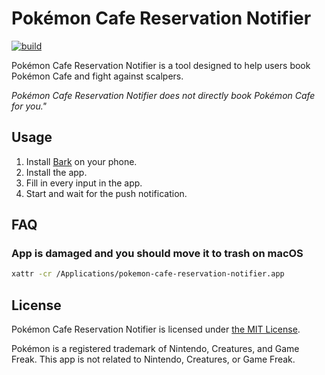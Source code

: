 # Pokémon Cafe Reservation Notifier

[![build](https://github.com/zhxie/pokemon-cafe-reservation-notifier/actions/workflows/build.yaml/badge.svg)](https://github.com/zhxie/pokemon-cafe-reservation-notifier/actions/workflows/build.yaml)

Pokémon Cafe Reservation Notifier is a tool designed to help users book Pokémon Cafe and fight against scalpers.

_Pokémon Cafe Reservation Notifier does not directly book Pokémon Cafe for you."_

## Usage

1. Install [Bark](https://bark.day.app/) on your phone.
2. Install the app.
3. Fill in every input in the app.
4. Start and wait for the push notification.

## FAQ

### App is damaged and you should move it to trash on macOS

```sh
xattr -cr /Applications/pokemon-cafe-reservation-notifier.app
```

## License

Pokémon Cafe Reservation Notifier is licensed under [the MIT License](/LICENSE).

Pokémon is a registered trademark of Nintendo, Creatures, and Game Freak. This app is not related to Nintendo, Creatures, or Game Freak.
